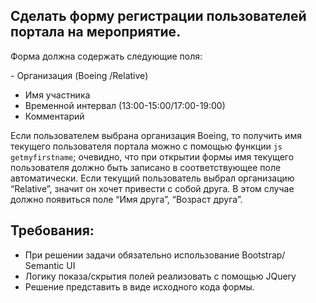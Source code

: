 ## Сделать форму регистрации пользователей портала на мероприятие. 

Форма должна содержать следующие поля:

- Организация (Boeing /Relative)
- Имя участника
- Временной интервал (13:00-15:00/17:00-19:00)
- Комментарий

Если пользователем выбрана организация Boeing, то получить имя текущего пользователя портала можно с помощью функции ```js getmyfirstname```;
очевидно, что при открытии формы имя текущего пользователя должно быть записано в соответствующее поле автоматически. Если текущий пользователь выбрал организацию “Relative”, значит он хочет привести с собой друга. В этом случае должно появиться поле “Имя друга”, “Возраст друга”.  
## Требования:
- При решении задачи обязательно использование Bootstrap/ Semantic UI
- Логику показа/скрытия полей реализовать с помощью JQuery 
- Решение представить в виде исходного кода формы.


